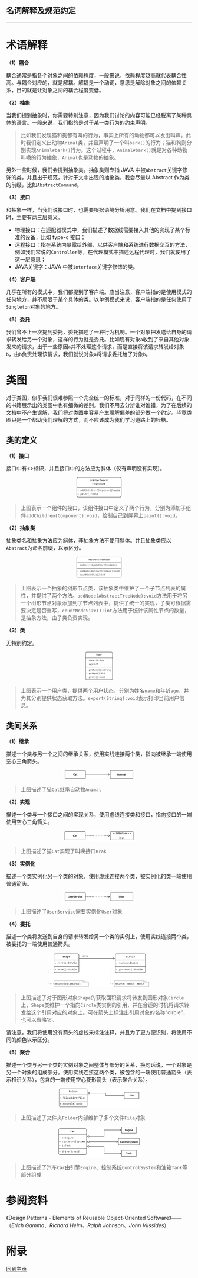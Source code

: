 ## 名词解释及规范约定
---

# 术语解释

**（1）耦合**

耦合通常是指各个对象之间的依赖程度，一般来说，依赖程度越高就代表耦合性高。与耦合对应的，就是解耦。解耦是一个动词，意思是解除对象之间的依赖关系，目的就是让对象之间的耦合程度变低。

**（2）抽象**

当我们提到抽象时，你需要特别注意，因为我们讨论的内容可能已经脱离了某种具体的语言。一般来说，我们指的是对于某一类行为的约束声明。

> 比如我们发现猫和狗都有叫的行为，事实上所有的动物都可以发出叫声。此时我们定义出动物`Animal`类，并且声明了一个叫`bark()`的行为；猫和狗则分别实现`Animal#bark()`行为。这个过程中，`Animal#bark()`就是对各种动物叫唤的行为抽象，`Animal`也是动物的抽象。

另外一些时候，我们会提到抽象类。抽象类则专指 JAVA 中被`abstract`关键字修饰的类，并且出于规范，针对于文中出现的抽象类，我会尽量以 Abstract 作为类的前缀，比如`AbstractCommand`。

**（3）接口**

和抽象一样，当我们说接口时，也需要根据语境分析用意。我们在文档中提到接口时，主要有两三层意义。

- 物理接口：在适配器模式中，我们描述了数据线需要接入其他的实现了某个标准的设备，比如 type-c 接口；
- 远程接口：指在系统内暴露给外部，以供客户端和系统进行数据交互的方法，例如我们常说的`Controller`等，在代理模式中描述远程代理时，我们就使用了这一层意思；
- JAVA关键字：JAVA 中被`interface`关键字修饰的类。

**（4）客户端**

几乎在所有的模式中，我们都提到了客户端。应当注意，客户端指的是使用模式的任何地方，并不局限于某个具体的类。以单例模式来说，客户端指的是任何使用了`Singleton`对象的地方。

**（5）委托**

我们曾不止一次提到委托，委托描述了一种行为机制。一个对象把发送给自身的请求转发给另一个对象，这样的行为就是委托。比如现有对象`a`收到了来自其他对象发来的请求，出于一些原因`a`并不处理这个请求，而是直接将该请求转发给对象`b`，由`b`负责处理该请求，我们就说对象`a`将请求委托给了对象`b`。

# 类图
对于类图，似乎我们很难参照一个完全统一的标准，对于同样的一份代码，在不同的书籍展示出的类图中也有细微的差别。我们不用去分辨谁对谁错，为了在后续的文档中不产生误解，我们将对类图中容易产生理解偏差的部分做一个约定。毕竟类图只是一个帮助我们理解的方式，而不应该成为我们学习道路上的桎梏。

## 类的定义

**（1）接口**

接口中有<<interface>>标识，并且接口中的方法应为斜体（仅有声明没有实现）。
<div align="center">
   <img src="/doc/resource/before-read/接口示例.jpg" width="25%"/>
</div>

> 上图表示一个组件的接口，该组件接口中定义了两个行为，分别为添加子组件`addChildren(Component):void`，绘制自己到屏幕上`paint():void`。

**（2）抽象类**

抽象类名和抽象方法应为斜体，非抽象方法不使用斜体。并且抽象类应以`Abstract`为命名前缀，以示区分。
<div align="center">
   <img src="/doc/resource/before-read/抽象类示例.jpg" width="25%"/>
</div>

> 上图表示一个抽象的树形节点类，该抽象类中维护了一个子节点列表的属性，并提供了两个方法。`addNode(AbstractTreeNode):void`方法用于将另一个树形节点对象添加到子节点列表中，提供了统一的实现，子类可根据需要决定是否重写，`countNodeSize():int`方法用于统计该属性节点的数量，是抽象方法，由子类负责实现。

**（3）类**

无特别约定。
<div align="center">
   <img src="/doc/resource/before-read/类示例.jpg" width="15%"/>
</div>

> 上图表示一个用户类，提供两个用户状态，分别为姓名`name`和年龄`age`，并为其分别提供状态获取方法。`export(String):void`表示打印当前用户信息。

## 类间关系

**（1）继承**

描述一个类与另一个之间的继承关系，使用实线连接两个类，指向被继承一端使用空心三角箭头。
<div align="center">
   <img src="/doc/resource/before-read/继承关系.jpg" width="40%"/>
</div>

> 上图描述了猫`Cat`继承自动物`Animal`

**（2）实现**

描述一个类与一个接口之间的实现关系，使用虚线连接类和接口，指向接口的一端使用空心三角箭头。
<div align="center">
   <img src="/doc/resource/before-read/实现关系.jpg" width="40%"/>
</div>

> 上图描述了猫`Cat`实现了叫唤接口`Brak`

**（3）实例化**

描述一个类实例化另一个类的对象，使用虚线连接两个类，被实例化的类一端使用普通箭头。
<div align="center">
   <img src="/doc/resource/before-read/实例化.jpg" width="40%"/>
</div>

> 上图描述了`UserService`需要实例化`User`对象

**（4）委托**

描述一个类将发送到自身的请求转发给另一个类的实例上，使用实线连接两个类，被委托的一端使用普通箭头。
<div align="center">
   <img src="/doc/resource/before-read/委托.jpg" width="55%"/>
</div>

> 上图描述了对于图形对象`Shape`的获取面积请求将转发到圆形对象`Circle`上，`Shape`类维护一个指向`Circle`类实例的引用，并在合适的时机将请求转发给这个引用对应的对象上。可在箭头上标注出引用对象的名称“circle”，也可以省略它。

请注意，我们将使用没有箭头的虚线来标注注释，并且为了更方便识别，将使用不同的颜色以示区分。

**（5）聚合**

描述一个类与另一个类的实例对象之间整体与部分的关系，换句话说，一个对象是另一个对象的组成部分。使用实线连接这两个类，被包含的一端使用普通箭头（表示相识关系），包含的一端使用空心菱形箭头（表示聚合关系）。
<div align="center">
   <img src="/doc/resource/before-read/聚合-示例一.jpg" width="45%"/>
</div>

> 上图描述了文件夹`Folder`内部维护了多个文件`File`对象

<div align="center">
   <img src="/doc/resource/before-read/聚合-示例二.jpg" width="45%"/>
</div>

> 上图描述了汽车`Car`由引擎`Engine`、控制系统`ControlSystem`和油箱`Tank`等部分组成

# 参阅资料

《Design Patterns - Elements of Reusable Object-Oriented Software》——（_Erich Gamma、Richard Helm、Ralph Johnson、John Vlissides_）

# 附录
[回到主页](/README.md)